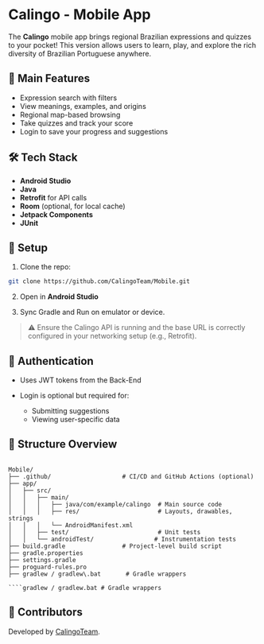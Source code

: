 # Calingo - Mobile App

The **Calingo** mobile app brings regional Brazilian expressions and quizzes to your pocket! This version allows users to learn, play, and explore the rich diversity of Brazilian Portuguese anywhere.

## 📲 Main Features

- Expression search with filters
- View meanings, examples, and origins
- Regional map-based browsing
- Take quizzes and track your score
- Login to save your progress and suggestions

## 🛠️ Tech Stack

- **Android Studio**
- **Java**
- **Retrofit** for API calls
- **Room** (optional, for local cache)
- **Jetpack Components**
- **JUnit**

## 🚀 Setup

1. Clone the repo:
```bash
git clone https://github.com/CalingoTeam/Mobile.git
````

2. Open in **Android Studio**

3. Sync Gradle and Run on emulator or device.

> ⚠️ Ensure the Calingo API is running and the base URL is correctly configured in your networking setup (e.g., Retrofit).

## 🔐 Authentication

* Uses JWT tokens from the Back-End
* Login is optional but required for:

  * Submitting suggestions
  * Viewing user-specific data

## 📁 Structure Overview

```

Mobile/
├── .github/                    # CI/CD and GitHub Actions (optional)
├── app/
│   ├── src/
│   │   ├── main/
│   │   │   ├── java/com/example/calingo  # Main source code
│   │   │   ├── res/                      # Layouts, drawables, strings
│   │   │   └── AndroidManifest.xml
│   │   ├── test/                         # Unit tests
│   │   └── androidTest/                 # Instrumentation tests
├── build.gradle                # Project-level build script
├── gradle.properties
├── settings.gradle
├── proguard-rules.pro
├── gradlew / gradlew\.bat       # Gradle wrappers

````gradlew / gradlew.bat # Gradle wrappers
```

## 🤝 Contributors

Developed by [CalingoTeam](https://github.com/CalingoTeam).
